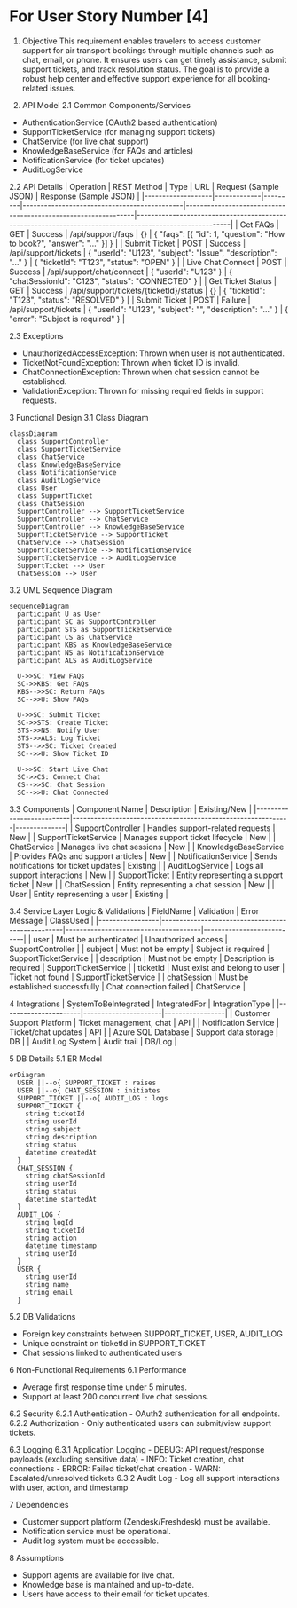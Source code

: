 # For User Story Number [4]
1. Objective
This requirement enables travelers to access customer support for air transport bookings through multiple channels such as chat, email, or phone. It ensures users can get timely assistance, submit support tickets, and track resolution status. The goal is to provide a robust help center and effective support experience for all booking-related issues.

2. API Model
  2.1 Common Components/Services
  - AuthenticationService (OAuth2 based authentication)
  - SupportTicketService (for managing support tickets)
  - ChatService (for live chat support)
  - KnowledgeBaseService (for FAQs and articles)
  - NotificationService (for ticket updates)
  - AuditLogService

  2.2 API Details
| Operation         | REST Method | Type    | URL                                        | Request (Sample JSON)                                         | Response (Sample JSON)                                                                                 |
|-------------------|-------------|---------|---------------------------------------------|---------------------------------------------------------------|--------------------------------------------------------------------------------------------------------|
| Get FAQs          | GET         | Success | /api/support/faqs                          | {}                                                          | { "faqs": [{ "id": 1, "question": "How to book?", "answer": "..." }] }                        |
| Submit Ticket     | POST        | Success | /api/support/tickets                       | { "userId": "U123", "subject": "Issue", "description": "..." } | { "ticketId": "T123", "status": "OPEN" }                                                        |
| Live Chat Connect | POST        | Success | /api/support/chat/connect                   | { "userId": "U123" }                                        | { "chatSessionId": "C123", "status": "CONNECTED" }                                              |
| Get Ticket Status | GET         | Success | /api/support/tickets/{ticketId}/status      | {}                                                          | { "ticketId": "T123", "status": "RESOLVED" }                                                    |
| Submit Ticket     | POST        | Failure | /api/support/tickets                       | { "userId": "U123", "subject": "", "description": "..." }  | { "error": "Subject is required" }                                                                 |

  2.3 Exceptions
  - UnauthorizedAccessException: Thrown when user is not authenticated.
  - TicketNotFoundException: Thrown when ticket ID is invalid.
  - ChatConnectionException: Thrown when chat session cannot be established.
  - ValidationException: Thrown for missing required fields in support requests.

3 Functional Design
  3.1 Class Diagram
```mermaid
classDiagram
  class SupportController
  class SupportTicketService
  class ChatService
  class KnowledgeBaseService
  class NotificationService
  class AuditLogService
  class User
  class SupportTicket
  class ChatSession
  SupportController --> SupportTicketService
  SupportController --> ChatService
  SupportController --> KnowledgeBaseService
  SupportTicketService --> SupportTicket
  ChatService --> ChatSession
  SupportTicketService --> NotificationService
  SupportTicketService --> AuditLogService
  SupportTicket --> User
  ChatSession --> User
```

  3.2 UML Sequence Diagram
```mermaid
sequenceDiagram
  participant U as User
  participant SC as SupportController
  participant STS as SupportTicketService
  participant CS as ChatService
  participant KBS as KnowledgeBaseService
  participant NS as NotificationService
  participant ALS as AuditLogService

  U->>SC: View FAQs
  SC->>KBS: Get FAQs
  KBS-->>SC: Return FAQs
  SC-->>U: Show FAQs

  U->>SC: Submit Ticket
  SC->>STS: Create Ticket
  STS->>NS: Notify User
  STS->>ALS: Log Ticket
  STS-->>SC: Ticket Created
  SC-->>U: Show Ticket ID

  U->>SC: Start Live Chat
  SC->>CS: Connect Chat
  CS-->>SC: Chat Session
  SC-->>U: Chat Connected
```

  3.3 Components
| Component Name            | Description                                                 | Existing/New |
|--------------------------|-------------------------------------------------------------|--------------|
| SupportController        | Handles support-related requests                            | New          |
| SupportTicketService     | Manages support ticket lifecycle                            | New          |
| ChatService              | Manages live chat sessions                                  | New          |
| KnowledgeBaseService     | Provides FAQs and support articles                          | New          |
| NotificationService      | Sends notifications for ticket updates                      | Existing     |
| AuditLogService          | Logs all support interactions                               | New          |
| SupportTicket            | Entity representing a support ticket                        | New          |
| ChatSession              | Entity representing a chat session                          | New          |
| User                     | Entity representing a user                                  | Existing     |

  3.4 Service Layer Logic & Validations
| FieldName       | Validation                                       | Error Message                        | ClassUsed                 |
|-----------------|--------------------------------------------------|--------------------------------------|---------------------------|
| user            | Must be authenticated                            | Unauthorized access                  | SupportController         |
| subject         | Must not be empty                                | Subject is required                  | SupportTicketService      |
| description     | Must not be empty                                | Description is required              | SupportTicketService      |
| ticketId        | Must exist and belong to user                    | Ticket not found                     | SupportTicketService      |
| chatSession     | Must be established successfully                 | Chat connection failed               | ChatService               |

4 Integrations
| SystemToBeIntegrated | IntegratedFor         | IntegrationType |
|----------------------|----------------------|-----------------|
| Customer Support Platform | Ticket management, chat | API         |
| Notification Service | Ticket/chat updates   | API             |
| Azure SQL Database   | Support data storage  | DB              |
| Audit Log System     | Audit trail           | DB/Log          |

5 DB Details
  5.1 ER Model
```mermaid
erDiagram
  USER ||--o{ SUPPORT_TICKET : raises
  USER ||--o{ CHAT_SESSION : initiates
  SUPPORT_TICKET ||--o{ AUDIT_LOG : logs
  SUPPORT_TICKET {
    string ticketId
    string userId
    string subject
    string description
    string status
    datetime createdAt
  }
  CHAT_SESSION {
    string chatSessionId
    string userId
    string status
    datetime startedAt
  }
  AUDIT_LOG {
    string logId
    string ticketId
    string action
    datetime timestamp
    string userId
  }
  USER {
    string userId
    string name
    string email
  }
```

  5.2 DB Validations
  - Foreign key constraints between SUPPORT_TICKET, USER, AUDIT_LOG
  - Unique constraint on ticketId in SUPPORT_TICKET
  - Chat sessions linked to authenticated users

6 Non-Functional Requirements
  6.1 Performance
  - Average first response time under 5 minutes.
  - Support at least 200 concurrent live chat sessions.

  6.2 Security
    6.2.1 Authentication
    - OAuth2 authentication for all endpoints.
    6.2.2 Authorization
    - Only authenticated users can submit/view support tickets.

  6.3 Logging
    6.3.1 Application Logging
    - DEBUG: API request/response payloads (excluding sensitive data)
    - INFO: Ticket creation, chat connections
    - ERROR: Failed ticket/chat creation
    - WARN: Escalated/unresolved tickets
    6.3.2 Audit Log
    - Log all support interactions with user, action, and timestamp

7 Dependencies
  - Customer support platform (Zendesk/Freshdesk) must be available.
  - Notification service must be operational.
  - Audit log system must be accessible.

8 Assumptions
  - Support agents are available for live chat.
  - Knowledge base is maintained and up-to-date.
  - Users have access to their email for ticket updates.
